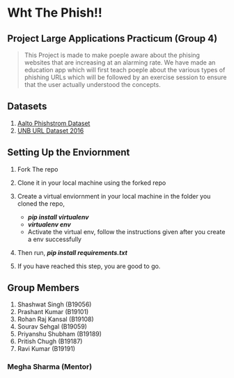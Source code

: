 # Wht The Phish!!

## Project Large Applications Practicum (Group 4)

>This Project is made to make poeple aware about the phising websites that are increasing at an alarming rate. We have made an education app which will first teach poeple about the various types of phishing URLs which will be followed by an exercise session to ensure that the user actually understood the concepts.

## Datasets

1. [Aalto Phishstrom Dataset](https://research.aalto.fi/en/datasets/phishstorm-phishing-legitimate-url-dataset)
2. [UNB URL Dataset 2016](https://www.unb.ca/cic/datasets/url-2016.html)

## Setting Up the Enviornment

1. Fork The repo
2. Clone it in your local machine using the forked repo
3. Create a virtual enviornment in your local machine in the folder you cloned the repo,

    - ***pip install virtualenv***
    - ***virtualenv env***
    - Activate the virtual env, follow the instructions given after you create a env successfully

4. Then run, ***pip install requirements.txt***

5. If you have reached this step, you are good to go.

## Group Members

1. Shashwat Singh (B19056)
2. Prashant Kumar (B19101)
3. Rohan Raj Kansal (B19108)
4. Sourav Sehgal (B19059)
5. Priyanshu Shubham (B19189)
6. Pritish Chugh (B19187)
7. Ravi Kumar (B19191)

### **Megha Sharma (Mentor)**
